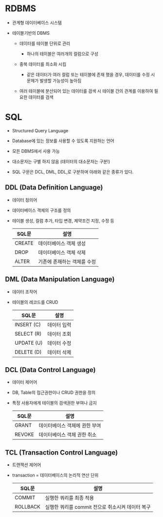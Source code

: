 # RDBMS

- 관계형 데이터베이스 시스템

- 테이블기반의 DBMS
    - 데이터를 테이블 단위로 관리
    
        - 하나의 테이블은 여러개의 컬럼으로 구성
    - 중복 데이터를 최소화 시킴
        - 같은 데이터가 여러 컬럼 또는 테이블에 존재 했을 경우, 데이터를 수정 시 문제가 발생할 가능성이 높아짐
    - 여러 테이블에 분산되어 있는 데이터를 검색 시 테이블 간의 관계를 이용하여 필요한 데이터를 검색

# SQL

- Structured Query Language

- Database에 있는 정보를 사용할 수 있도록 지원하는 언어
- 모든 DBMS에서 사용 가능
- 대소문자는 구별 하지 않음 (데이터의 대소문자는 구분!)
- SQL 구문은 DCL, DML, DDL,로 구분하며 아래와 같은 종류가 있다.


## DDL (Data Definition Language)

- 데이터 정의어
- 데이터베이스 객체의 구조를 정의
- 테이블 생성, 컬럼 추가, 타입 변경, 제약조건 지정, 수정 등

    SQL문 | 설명
    ---- | ----
    CREATE | 데이터베이스 객체 생성
    DROP | 데이터베이스 객체 삭제
    ALTER | 기존에 존재하는 객체를 수정

## DML (Data Manipulation Language)

- 데이터 조작어
- 테이블의 레코드를 CRUD

    SQL문 | 설명
    ---- | ----
    INSERT (C) | 데이터 입력
    SELECT (R) | 데이터 조회
    UPDATE (U) | 데이터 수정
    DELETE (D) | 데이터 삭제

## DCL (Data Control Language)

- 데이터 제어어
- DB, Table의 접근권한이나 CRUD 권한을 정의
- 특정 사용자에게 테이블의 검색권한 부여나 금지

    SQL문 | 설명
    ---- | ----
    GRANT | 데이터베이스 객체에 권한 부여
    REVOKE | 데이터베이스 객체 권한 취소
## TCL (Transaction Control Language)

- 트랜잭션 제어어
- transaction = 데이터베이스의 논리적 연산 단위

    SQL문 | 설명
    ---- | ----
    COMMIT | 실행한 쿼리를 최종 적용
    ROLLBACK | 실행한 쿼리를 commit 전으로 취소시켜 데이터 복구

